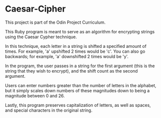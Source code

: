 # Caesar-Cipher

This project is part of the Odin Project Curriculum.

This Ruby program is meant to serve as an algorithm for encrypting strings using the Caesar Cypher technique.

In this technique, each letter in a string is shifted a specified amount of times. For example, 'a' upshifted 2 times would be 'c'. You can also go backwards; for example, 'a' downshifted 2 times would be 'y'.

In the program, the user passes in a string for the first argument (this is the string that they wish to encrypt), and the shift count as the second argument.

Users can enter numbers greater than the number of letters in the alphabet, but it simply scales down numbers of these magnitudes down to being a magnitude between 0 and 26.

Lastly, this program preserves capitalization of letters, as well as spaces, and special characters in the original string.